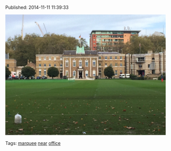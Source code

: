 


Published: 2014-11-11 11:39:33

![](102355461387-0.jpg)

Tags: [marquee](tag-marquee.md) [near](tag-near.md) [office](tag-office.md)
